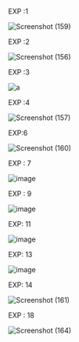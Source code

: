 EXP :1

![Screenshot (159)](https://user-images.githubusercontent.com/112576522/236117720-868d4643-cf2e-423d-80e7-91c02d253021.png)

EXP :2

![Screenshot (156)](https://user-images.githubusercontent.com/112576522/236118321-8b3fb537-7f4f-4017-b6c4-fb1f235defab.png)

EXP :3 

![a](https://user-images.githubusercontent.com/112576522/236118641-0ca8ae1e-6edf-4c04-947a-557009155adb.png)

EXP :4 

![Screenshot (157)](https://user-images.githubusercontent.com/112576522/236118998-b70a7b7a-d4dc-415f-a3c7-c4b7be650508.png)

EXP:6 

![Screenshot (160)](https://user-images.githubusercontent.com/112576522/236124271-75df0028-9421-4091-97e5-72055ac19c88.png)

EXP : 7 

![image](https://user-images.githubusercontent.com/112576522/236126837-4c6926fc-6a31-41a0-a2cd-6431317e6c2e.png)

EXP : 9 

![image](https://user-images.githubusercontent.com/112576522/236416320-4cf5b1f6-c224-4924-b791-327e459c5679.png)

EXP: 11 

![image](https://user-images.githubusercontent.com/112576522/236417244-879e35a2-2235-40b3-8735-3ce1ee935585.png)

EXP: 13

![image](https://user-images.githubusercontent.com/112576522/236614632-7da66819-cdb8-49b8-85c5-8a624ab55d4e.png)

EXP: 14

![Screenshot (161)](https://user-images.githubusercontent.com/112576522/236614801-f40ee2ce-1e65-4d96-9e4d-70a59811ab01.png)

EXP : 18

![Screenshot (164)](https://user-images.githubusercontent.com/112576522/237050212-1115e1c1-a70e-4605-9f8c-48a246dddd34.png)



